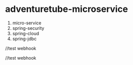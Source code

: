 # adventuretube-microservice

1) micro-service 
2) spring-security
3) spring-cloud
4) spring-jdbc


//test webhook


//test webhook
